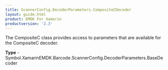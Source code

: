 ```yaml
---
title: ScannerConfig.DecoderParameters.CompositeCDecoder
layout: guide.html 
product: EMDK For Xamarin 
productversion: '2.3' 
---
```

The CompositeC class provides access to parameters that are available for the CompositeC decoder.

**Type** - Symbol.XamarinEMDK.Barcode.ScannerConfig.DecoderParameters.BaseDecoder



